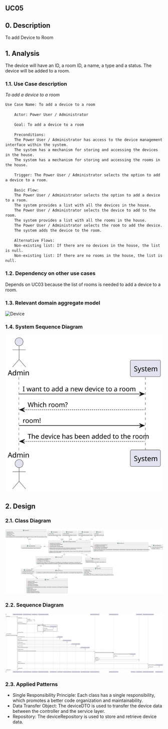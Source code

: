 ## UC05 

## 0. Description

To add Device to Room

## 1. Analysis
The device will have an ID, a room ID, a name, a type and a status.
The device will be added to a room.

### 1.1. Use Case description
_To add a device to a room_

    Use Case Name: To add a device to a room
    
        Actor: Power User / Administrator
        
        Goal: To add a device to a room
        
        Preconditions:
        The Power User / Administrator has access to the device management interface within the system.
        The system has a mechanism for storing and accessing the devices in the house.
        The system has a mechanism for storing and accessing the rooms in the house.
        
        Trigger: The Power User / Administrator selects the option to add a device to a room.
        
        Basic Flow:
        The Power User / Administrator selects the option to add a device to a room.
        The system provides a list with all the devices in the house.
        The Power User / Administrator selects the device to add to the room.
        The system provides a list with all the rooms in the house.
        The Power User / Administrator selects the room to add the device.
        The system adds the device to the room.
        
        Alternative Flows:
        Non-existing list: If there are no devices in the house, the list is null.
        Non-existing list: If there are no rooms in the house, the list is null.

### 1.2. Dependency on other use cases
Depends on UC03 because the list of rooms is needed to add a device to a room.

### 1.3. Relevant domain aggregate model
![Device](../../ooa/4.agreggateModels/Device.svg)

### 1.4. System Sequence Diagram
![System Sequence Diagram](artifacts/uc05_SSD_v1.svg)

## 2. Design

### 2.1. Class Diagram
![ClassDiagram](./artifacts/uc05_CD_v2.svg)

### 2.2. Sequence Diagram
![SequenceDiagram](./artifacts/uc05_SD_v2.svg)

### 2.3. Applied Patterns
- Single Responsibility Principle: Each class has a single responsibility, which promotes a better code organization and maintainability.
- Data Transfer Object: The deviceDTO is used to transfer the device data between the controller and the service layer.
- Repository: The deviceRepository is used to store and retrieve device data.
